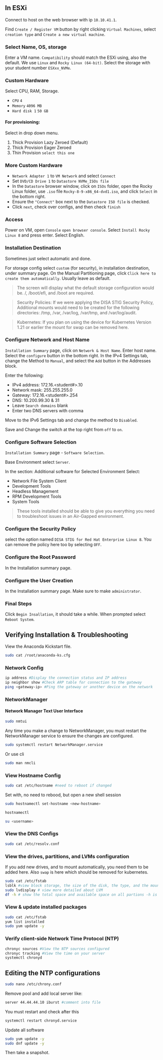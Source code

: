 ## In ESXi
Connect to host on the web browser with ip `10.10.41.1`.

Find  `Create / Register VM` button by right clicking `Virtual Machines`, select `creation type` and `Create a new virtual machine`.

### Select Name, OS, storage
Enter a VM name. `Compatibility` should match the ESXi using, also the default. We use `Linux` and `Rocky Linux (64-bit)`. Select the storage with your student number `ESXxx_NVMe`.

### Custom Hardware
Select CPU, RAM, Storage.
- `CPU`  `4`
- `Memory` `4096 MB`
- `Hard disk 1` `50 GB`
#### For provisioning: 
Select in drop down menu.
1. Thick Provision Lazy Zeroed (Default) 
2. Thick Provision Eager Zeroed
3. Thin Provision `select this one`

### More Custom Hardware

- `Network Adapter 1` to `VM Network` and select `Connect`
- Set `DVD/CD Drive 1` to `Datastore NVMe_ISOs file`
- In the `Datastore` browser window, click on `ISOs` folder, open the Rocky Linux folder, use `.iso` file `Rocky-8-9-x86_64-dvd1.iso`, and click `Select` in the bottom right.
-  Ensure the `"Connect"` box next to the `Datastore ISO file` is checked.
- Click `next`, check over configs, and then check `finish`

### Access
Power on VM, open `Console` `open browser console`. Select `Install Rocky Linux 8` and press enter. Select English.

### Installation Destination
Sometimes just select automatic and done.

For storage config select `custom` (for security), in installation destination, under summary page. On the Manual Partitioning page, click `Click here to create them automatically`. Usually leave as default.

> The screen will display what the default storage configuration would be. /, /boot/efi, and /boot are required.

> Security Policies: If we were applying the DISA STIG Security Policy, Additional mounts would need to be created for the following directories: /tmp, /var, /var/log, /var/tmp, and /var/log/audit.

> Kubernetes: If you plan on using the device for Kubernetes Version 1.21 or earlier the mount for swap can be removed here.  

### Configure Network and Host Name
`Installation Summary` page, click on `Network & Host Name`. Enter host name. Select the `configure` button in the bottom right. In the IPv4 Settings tab, change the Method to `Manual`, and select the `Add` button in the Addresses block.

Enter the following:

- IPv4 address: 172.16.<student#>.10
- Network mask: 255.255.255.0
- Gateway: 172.16.<student#>.254
- DNS: 10.200.99.30 & 31
- Leave `Search domains` blank
- Enter two DNS servers with comma

Move to the IPv6 Settings tab and change the method to `Disabled`.

Save and Change the switch at the top right from `off` to `on`.

### Configure Software Selection
`Installation Summary` page - `Software Selection`. 

Base Environment select `Server`.

In the section: Additional software for Selected Environment Select:
- Network File System Client
- Development Tools
- Headless Management
- RPM Development Tools
- System Tools

> These tools installed should be able to give you everything you need to troubleshoot issues in an Air-Gapped environment.

### Configure the Security Policy
select the option named `DISA STIG for Red Hat Enterprise Linux 8`. You can remove the policy here too by selecting `OFF`.

### Configure the Root Password
In the Installation summary page.

### Configure the User Creation 
In the Installation summary page. Make sure to make `administrator`.

### Final Steps
Click `Begin Insallation`, it should take a while. When prompted select `Reboot System`.

## Verifying Installation & Troubleshooting
View the Anaconda Kickstart file.

~~~bash
sudo cat /root/anaconda-ks.cfg
~~~

### Network Config

~~~bash
ip address #Display the connection status and IP address
ip neighbor show #Check ARP table for connection to the gateway
ping <gateway-ip> #Ping the gateway or another device on the network
~~~

### NetworkManager
#### Network Manager Text User Interface
~~~bash
sudo nmtui
~~~
Any time you make a change to NetworkManager, you must restart the NetworkManager service to ensure the changes are configured.
~~~bash
sudo systemctl restart NetworkManager.service
~~~
Or use cli
~~~bash
sudo man nmcli
~~~
### View Hostname Config
~~~bash
sudo cat /etc/hostname #need to reboot if changed
~~~
Set with, no need to rebood, but open a new shell session
~~~bash
sudo hostnamectl set-hostname <new-hostname>

hostnamectl

su <username>
~~~
### View the DNS Configs
~~~bash
sudo cat /etc/resolv.conf
~~~
### View the drives, partitions, and LVMs configuration
If you add new drives, and to mount automatically, you need them to be added here. Also `swap` is here which should be removed for kubernetes.
~~~bash
sudo cat /etc/fstab
lsblk #view block storage, the size of the disk, the type, and the mount point of partitions or LVMs
sudo lvdisplay # view more detailed about LVM
df -h # show the total space and available space on all partions -h is for human readable
~~~

### View & update installed packages
~~~bash
sudo cat /etc/fstab
yum list installed
sudo yum update -y
~~~


### Verify client-side Network Time Protocol (NTP)
~~~bash
chronyc sources #View the NTP sources configured
chronyc tracking #View the time on your server
systemctl chronyd
~~~

## Editing the NTP configurations
~~~bash
sudo nano /etc/chrony.conf
~~~
Remove pool and add local server like:
~~~bash
server 44.44.44.10 iburst #comment into file
~~~
You must restart and check after this
~~~bash
systemctl restart chronyd.service
~~~

Update all software
~~~bash
sudo yum update -y
sudo dnf update -y
~~~

Then take a snapshot.

